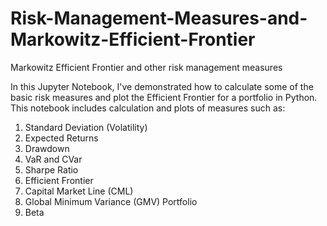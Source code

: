 # Risk-Management-Measures-and-Markowitz-Efficient-Frontier
Markowitz Efficient Frontier and other risk management measures

In this Jupyter Notebook, I've demonstrated how to calculate some of the basic risk measures and plot the Efficient Frontier for a portfolio in Python. 
This notebook includes calculation and plots of measures such as:
1. Standard Deviation (Volatility)
2. Expected Returns
3. Drawdown
4. VaR and CVar
5. Sharpe Ratio
6. Efficient Frontier
7. Capital Market Line (CML)
8. Global Minimum Variance (GMV) Portfolio
9. Beta
